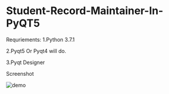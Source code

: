 # Student-Record-Maintainer-In-PyQT5

Requriements:
1.Python 3.7.1

2.Pyqt5 Or Pyqt4 will do.

3.Pyqt Designer

Screenshot

![demo](https://user-images.githubusercontent.com/29656920/54862708-9e55c400-4d64-11e9-92f3-8529081a1690.png)






